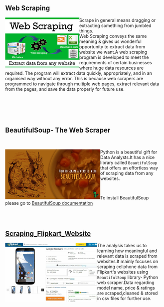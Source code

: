 ## Web Scraping

<p align="center">
  <img src="https://github.com/rakeshdatascience/Web-Scraping/blob/master/Scraping_Flipkart_Website/Images/web-scraping-demystified.png",alt="neofetch" align="left" height="160px">
  </p>
  
Scrape in general means dragging or extracting something from jumbled things.
<br/>
Web Scraping conveys the same meaning & gives us wonderful opportunity to extract data from website we want.A web scraping program is developed to meet the requirements of certain businesses where huge data resources are required. The program will extract data quickly, appropriately, and in an organised way without any error. This is because web scrapers are programmed to navigate through multiple web pages, extract relevant data from the pages, and save the data properly for future use.





<br/>
<br/>
<br/>




<br/>

## BeautifulSoup- The Web Scraper


<br/>

<p align="center">
  <img src="https://github.com/rakeshdatascience/Web-Scraping/blob/master/Scraping_Flipkart_Website/Images/beautifulsoup-title-graphic.jpg",alt="neofetch" align="left" height="160px">
  </p>

Python is a beautiful gift for Data Analysts.It has a nice library called `BeautifulSoup` that offers an effortless way of scraping data from any websites.



<br/>

To install BeautifulSoup please go to [BeautifulSoup documentation](https://www.crummy.com/software/BeautifulSoup/bs4/doc/#installing-beautiful-soup)











<br/>
<br/>





## [Scraping_Flipkart_Website](Scraping_Flipkart_Website)





<p align="center">
  <img src="https://github.com/rakeshdatascience/Web-Scraping/blob/master/Scraping_Flipkart_Website/Images/nexus-6-pre-order.jpg",alt="neofetch" align="left" height="190px">
  </p>





The analysis takes us to learning how meaningful and relevant data is scraped from websites.It mainly focuses on scraping cellphone data from Flipkart's websites using `BeautifulSoup` library- Python web scraper.Data regarding model name, price & ratings are scraped,cleaned & stored  in csv files for further use.














